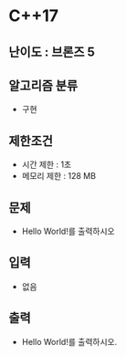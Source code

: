 # C++17

## 난이도 : 브론즈 5

## 알고리즘 분류
  - 구현

## 제한조건
  - 시간 제한 : 1초
  - 메모리 제한 : 128 MB

## 문제
  - Hello World!를 출력하시오

## 입력
  - 없음

## 출력
  - Hello World!를 출력하시오.
